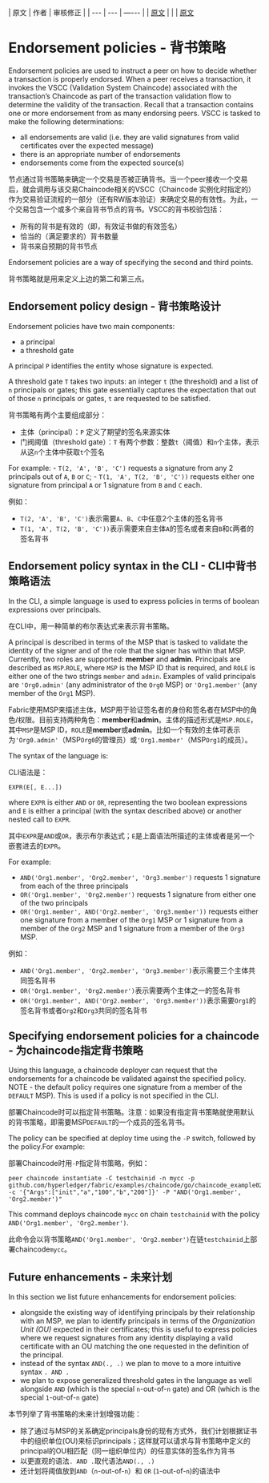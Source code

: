 
| 原文 | 作者 | 审核修正 |
| --- | --- | —--- |
| [原文](http://hyperledger-fabric.readthedocs.io/en/latest/configtx.html) |  |  |
[原文](http://hyperledger-fabric.readthedocs.io/en/latest/endorsement-policies.html)

# Endorsement policies - 背书策略

Endorsement policies are used to instruct a peer on how to decide whether a transaction is properly endorsed. When a peer receives a transaction, it invokes the VSCC (Validation System Chaincode) associated with the transaction’s Chaincode as part of the transaction validation flow to determine the validity of the transaction. Recall that a transaction contains one or more endorsement from as many endorsing peers. VSCC is tasked to make the following determinations: 

- all endorsements are valid (i.e. they are valid signatures from valid certificates over the expected message) 
- there is an appropriate number of endorsements 
- endorsements come from the expected source(s)

节点通过背书策略来确定一个交易是否被正确背书。当一个peer接收一个交易后，就会调用与该交易Chaincode相关的VSCC（Chaincode 实例化时指定的）作为交易验证流程的一部分（还有RW版本验证）来确定交易的有效性。为此，一个交易包含一个或多个来自背书节点的背书。VSCC的背书校验包括：

* 所有的背书是有效的（即，有效证书做的有效签名）
* 恰当的（满足要求的）背书数量
* 背书来自预期的背书节点

Endorsement policies are a way of specifying the second and third points.

背书策略就是用来定义上边的第二和第三点。

## Endorsement policy design - 背书策略设计

Endorsement policies have two main components: 

- a principal 
- a threshold gate

A principal `P` identifies the entity whose signature is expected.

A threshold gate `T` takes two inputs: an integer `t` (the threshold) and a list of `n` principals or gates; this gate essentially captures the expectation that out of those `n` principals or gates, `t` are requested to be satisfied.

背书策略有两个主要组成部分：

* 主体（principal）：`P` 定义了期望的签名来源实体
* 门阀阈值（threshold gate）：`T` 有两个参数：整数`t`（阈值）和`n`个主体，表示从这`n`个主体中获取`t`个签名

For example: - `T(2, 'A', 'B', 'C')` requests a signature from any 2 principals out of `A`, `B` or `C`; - `T(1, 'A', T(2, 'B', 'C'))` requests either one signature from principal `A` or 1 signature from `B` and `C` each.

例如：

* `T(2, 'A', 'B', 'C')`表示需要`A`、`B`、`C`中任意2个主体的签名背书
* `T(1, 'A', T(2, 'B', 'C'))`表示需要来自主体`A`的签名或者来自`B`和`C`两者的签名背书

## Endorsement policy syntax in the CLI - CLI中背书策略语法

In the CLI, a simple language is used to express policies in terms of boolean expressions over principals.

在CLI中，用一种简单的布尔表达式来表示背书策略。

A principal is described in terms of the MSP that is tasked to validate the identity of the signer and of the role that the signer has within that MSP. Currently, two roles are supported: **member** and **admin**. Principals are described as `MSP`.`ROLE`, where `MSP` is the MSP ID that is required, and `ROLE` is either one of the two strings `member` and `admin`. Examples of valid principals are `'Org0.admin'` (any administrator of the `Org0` MSP) or `'Org1.member'` (any member of the `Org1` MSP).

Fabric使用MSP来描述主体，MSP用于验证签名者的身份和签名者在MSP中的角色/权限。目前支持两种角色：**member**和**admin**。主体的描述形式是`MSP.ROLE`，其中`MSP`是MSP ID，`ROLE`是**member**或**admin**。比如一个有效的主体可表示为`'Org0.admin'`（MSP`Org0`的管理员）或`'Org1.member'`（MSP`Org1`的成员）。

The syntax of the language is:

CLI语法是：

`EXPR(E[, E...])`

where `EXPR` is either `AND` or `OR`, representing the two boolean expressions and `E` is either a principal (with the syntax described above) or another nested call to `EXPR`.

其中`EXPR`是`AND`或`OR`，表示布尔表达式；`E`是上面语法所描述的主体或者是另一个嵌套进去的`EXPR`。

For example: 

- `AND('Org1.member', 'Org2.member', 'Org3.member')` requests 1 signature from each of the three principals 
- `OR('Org1.member', 'Org2.member')` requests 1 signature from either one of the two principals 
- `OR('Org1.member', AND('Org2.member', 'Org3.member'))` requests either one signature from a member of the `Org1` MSP or 1 signature from a member of the `Org2` MSP and 1 signature from a member of the `Org3` MSP.

例如：

* `AND('Org1.member', 'Org2.member', 'Org3.member')`表示需要三个主体共同签名背书
* `OR('Org1.member', 'Org2.member')`表示需要两个主体之一的签名背书
* `OR('Org1.member', AND('Org2.member', 'Org3.member'))`表示需要`Org1`的签名背书或者`Org2`和`Org3`共同的签名背书

## Specifying endorsement policies for a chaincode - 为chaincode指定背书策略

Using this language, a chaincode deployer can request that the endorsements for a chaincode be validated against the specified policy. NOTE - the default policy requires one signature from a member of the `DEFAULT` MSP). This is used if a policy is not specified in the CLI.

部署Chaincode时可以指定背书策略。注意：如果没有指定背书策略就使用默认的背书策略，即需要MSP`DEFAULT`的一个成员的签名背书。

The policy can be specified at deploy time using the `-P` switch, followed by the policy.For example:

部署Chaincode时用`-P`指定背书策略，例如：

	peer chaincode instantiate -C testchainid -n mycc -p github.com/hyperledger/fabric/examples/chaincode/go/chaincode_example02 -c '{"Args":["init","a","100","b","200"]}' -P "AND('Org1.member', 'Org2.member')"

This command deploys chaincode `mycc` on chain `testchainid` with the policy `AND('Org1.member', 'Org2.member')`.
	
此命令会以背书策略`AND('Org1.member', 'Org2.member')`在链`testchainid`上部署chaincode`mycc`。

## Future enhancements - 未来计划

In this section we list future enhancements for endorsement policies: 

- alongside the existing way of identifying principals by their relationship with an MSP, we plan to identify principals in terms of the *Organization Unit (OU)* expected in their certificates; this is useful to express policies where we request signatures from any identity displaying a valid certificate with an OU matching the one requested in the definition of the principal. 
- instead of the syntax `AND(., .)` we plan to move to a more intuitive syntax `. AND . `
- we plan to expose generalized threshold gates in the language as well alongside `AND` (which is the special `n`-out-of-`n` gate) and OR (which is the special `1`-out-of-`n` gate)

本节列举了背书策略的未来计划增强功能：

* 除了通过与MSP的关系确定principals身份的现有方式外，我们计划根据证书中的组织单位(OU)来标识principals；这样就可以请求与背书策略中定义的principal的OU相匹配（同一组织单位内）的任意实体的签名作为背书
* 以更直观的语法`. AND .`取代语法`AND(., .)`
* 还计划将阈值放到`AND`（`n`-out-of-`n`）和 `OR` (`1`-out-of-`n`)的语法中

